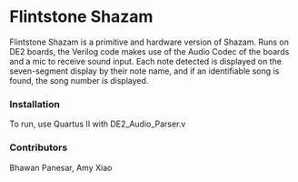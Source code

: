 # Flintstone Shazam

Flintstone Shazam is a primitive and hardware version of Shazam. Runs on DE2 boards, the Verilog code makes use of the Audio Codec of the boards and a mic to receive sound input. Each note detected is displayed on the seven-segment display by their note name, and if an identifiable song is found, the song number is displayed.


### Installation
To run, use Quartus II with DE2_Audio_Parser.v

### Contributors
Bhawan Panesar, Amy Xiao
